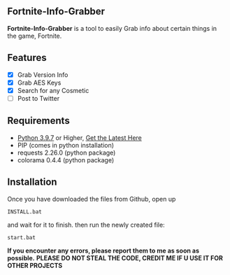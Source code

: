 ## **Fortnite-Info-Grabber**
**Fortnite-Info-Grabber** is a tool to easily Grab info about certain things in the game, Fortnite.
## **Features**
- [x] Grab Version Info
- [x] Grab AES Keys
- [x] Search for any Cosmetic
- [ ] Post to Twitter
## **Requirements**
- [Python 3.9.7](https://www.python.org/downloads/release/python-397/) or Higher, [Get the Latest Here](https://www.python.org/ftp/python/3.10.0/python-3.10.0-amd64.exe)
- PIP (comes in python installation)
- requests 2.26.0 (python package)
- colorama 0.4.4 (python package)
## **Installation**
Once you have downloaded the files from Github, open up 
```
INSTALL.bat
```
and wait for it to finish.
then run the newly created file:
```
start.bat
```
**If you encounter any errors, please report them to me as soon as possible.**
**PLEASE DO NOT STEAL THE CODE, CREDIT ME IF U USE IT FOR OTHER PROJECTS**
